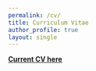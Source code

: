 ```yaml
---
permalink: /cv/
title: Curriculum Vitae
author_profile: true
layout: single
---
```


[**Current CV here**](https://dineshdaultani.github.io/assets/misc/Dinesh_Daultani_Resume.pdf)